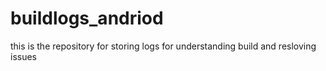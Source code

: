 # buildlogs_andriod
this is the repository for storing logs for understanding build and resloving issues
